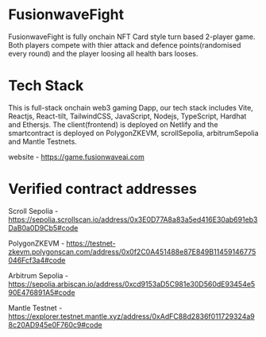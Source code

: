 # FusionwaveFight

FusionwaveFight is fully onchain NFT Card style turn based 2-player game. Both players compete with thier attack and defence points(randomised every round) and the player loosing all health bars looses.

# Tech Stack

This is full-stack onchain web3 gaming Dapp, our tech stack includes Vite, Reactjs, React-tilt, TailwindCSS, JavaScript, Nodejs, TypeScript, Hardhat and Ethersjs. The client(frontend) is deployed on Netlify and the smartcontract is deployed on
PolygonZKEVM,
scrollSepolia,
arbitrumSepolia and
Mantle Testnets.

website - https://game.fusionwaveai.com

# Verified contract addresses

Scroll Sepolia - https://sepolia.scrollscan.io/address/0x3E0D77A8a83a5ed416E30ab691eb3DaB0a0D9Cb5#code

PolygonZKEVM - https://testnet-zkevm.polygonscan.com/address/0x0f2C0A451488e87E849B11459146775046Fcf3a4#code

Arbitrum Sepolia - https://sepolia.arbiscan.io/address/0xcd9153aD5C981e30D560dE93454e590E476891A5#code

Mantle Testnet - https://explorer.testnet.mantle.xyz/address/0xAdFC88d2836f011729324a98c20AD945e0F760c9#code
